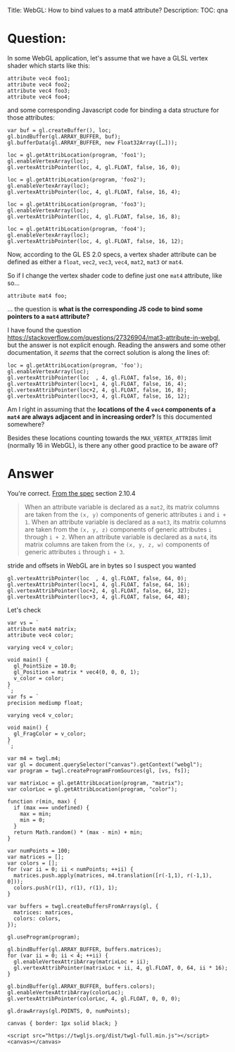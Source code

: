 Title: WebGL: How to bind values to a mat4 attribute?
Description:
TOC: qna

# Question:

In some WebGL application, let's assume that we have a GLSL vertex shader which starts like this:

    attribute vec4 foo1;
    attribute vec4 foo2;
    attribute vec4 foo3;
    attribute vec4 foo4;

and some corresponding Javascript code for binding a data structure for those attributes:

    var buf = gl.createBuffer(), loc;
    gl.bindBuffer(gl.ARRAY_BUFFER, buf);
    gl.bufferData(gl.ARRAY_BUFFER, new Float32Array([…]));
    
    loc = gl.getAttribLocation(program, 'foo1');
    gl.enableVertexArray(loc);
    gl.vertexAttribPointer(loc, 4, gl.FLOAT, false, 16, 0);
    
    loc = gl.getAttribLocation(program, 'foo2');
    gl.enableVertexArray(loc);
    gl.vertexAttribPointer(loc, 4, gl.FLOAT, false, 16, 4);
    
    loc = gl.getAttribLocation(program, 'foo3');
    gl.enableVertexArray(loc);
    gl.vertexAttribPointer(loc, 4, gl.FLOAT, false, 16, 8);
    
    loc = gl.getAttribLocation(program, 'foo4');
    gl.enableVertexArray(loc);
    gl.vertexAttribPointer(loc, 4, gl.FLOAT, false, 16, 12);

Now, according to the GL ES 2.0 specs, a vertex shader attribute can be defined as either a `float`, `vec2`, `vec3`, `vec4`, `mat2`, `mat3` or `mat4`.

So if I change the vertex shader code to define just one `mat4` attribute, like so...

    attribute mat4 foo;

... the question is **what is the corresponding JS code to bind some pointers to a `mat4` attribute?**

I have found the question https://stackoverflow.com/questions/27326904/mat3-attribute-in-webgl, but the answer is not explicit enough. Reading the answers and some other documentation, it *seems* that the correct solution is along the lines of:

    loc = gl.getAttribLocation(program, 'foo');
    gl.enableVertexArray(loc);
    gl.vertexAttribPointer(loc  , 4, gl.FLOAT, false, 16, 0);
    gl.vertexAttribPointer(loc+1, 4, gl.FLOAT, false, 16, 4);
    gl.vertexAttribPointer(loc+2, 4, gl.FLOAT, false, 16, 8);
    gl.vertexAttribPointer(loc+3, 4, gl.FLOAT, false, 16, 12);

Am I right in assuming that the **locations of the 4 `vec4` components of a `mat4` are always adjacent and in increasing order?** Is this documented somewhere?

Besides these locations counting towards the `MAX_VERTEX_ATTRIBS` limit (normally 16 in WebGL), is there any other good practice to be aware of?


# Answer

You're correct. [From the spec](https://www.khronos.org/registry/gles/specs/2.0/es_full_spec_2.0.25.pdf) section 2.10.4

>  When an attribute variable is declared as a `mat2`, its matrix columns are taken from the `(x, y)` components of generic attributes `i` and `i + 1`. When an attribute variable is declared as a `mat3`, its matrix columns are taken from the `(x, y, z)` components of generic attributes `i` through `i + 2`. When an attribute variable is declared as a `mat4`, its matrix columns are taken from the `(x, y, z, w)` components of generic attributes `i` through `i + 3`.

stride and offsets in WebGL are in bytes so I suspect you wanted

    gl.vertexAttribPointer(loc  , 4, gl.FLOAT, false, 64, 0);
    gl.vertexAttribPointer(loc+1, 4, gl.FLOAT, false, 64, 16);
    gl.vertexAttribPointer(loc+2, 4, gl.FLOAT, false, 64, 32);
    gl.vertexAttribPointer(loc+3, 4, gl.FLOAT, false, 64, 48);

Let's check

<!-- begin snippet: js hide: false console: true babel: false -->

<!-- language: lang-js -->

    var vs = `
    attribute mat4 matrix;
    attribute vec4 color;

    varying vec4 v_color;

    void main() {
      gl_PointSize = 10.0;
      gl_Position = matrix * vec4(0, 0, 0, 1);
      v_color = color;
    }
    `;
    var fs = `
    precision mediump float;

    varying vec4 v_color;

    void main() {
      gl_FragColor = v_color;
    }
    `;

    var m4 = twgl.m4;
    var gl = document.querySelector("canvas").getContext("webgl");
    var program = twgl.createProgramFromSources(gl, [vs, fs]);

    var matrixLoc = gl.getAttribLocation(program, "matrix");
    var colorLoc = gl.getAttribLocation(program, "color");

    function r(min, max) {
      if (max === undefined) {
        max = min;
        min = 0;
      }
      return Math.random() * (max - min) + min;
    }

    var numPoints = 100;
    var matrices = [];
    var colors = [];
    for (var ii = 0; ii < numPoints; ++ii) {
      matrices.push.apply(matrices, m4.translation([r(-1,1), r(-1,1), 0]));
      colors.push(r(1), r(1), r(1), 1);
    }

    var buffers = twgl.createBuffersFromArrays(gl, {
      matrices: matrices,
      colors: colors,
    });

    gl.useProgram(program);

    gl.bindBuffer(gl.ARRAY_BUFFER, buffers.matrices);
    for (var ii = 0; ii < 4; ++ii) {
      gl.enableVertexAttribArray(matrixLoc + ii);
      gl.vertexAttribPointer(matrixLoc + ii, 4, gl.FLOAT, 0, 64, ii * 16);
    }

    gl.bindBuffer(gl.ARRAY_BUFFER, buffers.colors);
    gl.enableVertexAttribArray(colorLoc);
    gl.vertexAttribPointer(colorLoc, 4, gl.FLOAT, 0, 0, 0);

    gl.drawArrays(gl.POINTS, 0, numPoints);








<!-- language: lang-css -->

    canvas { border: 1px solid black; }

<!-- language: lang-html -->

    <script src="https://twgljs.org/dist/twgl-full.min.js"></script>
    <canvas></canvas>

<!-- end snippet -->


